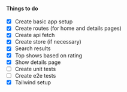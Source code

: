 #### Things to do

- [x] Create basic app setup
- [x] Create routes (for home and details pages)
- [x] Create api fetch
- [x] Create store (if necessary)
- [x] Search results
- [x] Top shows based on rating
- [x] Show details page
- [ ] Create unit tests
- [ ] Create e2e tests
- [x] Tailwind setup

